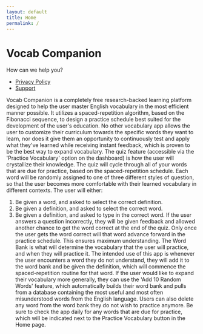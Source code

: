 ```yaml
---
layout: default
title: Home
permalink: /
---
```


# Vocab Companion

How can we help you?

- [Privacy Policy](/privacy/)
- [Support](/support/)

Vocab Companion is a completely free research-backed learning platform designed to help the user master English vocabulary in the most efficient manner possible. It utilizes a spaced-repetition algorithm, based on the Fibonacci sequence, to design a practice schedule best suited for the development of the user's education. No other vocabulary app allows the user to customize their curriculum towards the specific words they want to learn, nor does it give them an opportunity to continuously test and apply what they've learned while receiving instant feedback, which is proven to be the best way to expand vocabulary.
   The quiz feature (accessible via the 'Practice Vocabulary' option on the dashboard) is how the user will crystallize their knowledge. The quiz will cycle through all of your words that are due for practice, based on the spaced-repetition schedule. Each word will be randomly assigned to one of three different styles of question, so that the user becomes more comfortable with their learned vocabulary in different contexts. The user will either:
1) Be given a word, and asked to select the correct definition.
2) Be given a definition, and asked to select the correct word.
3) Be given a definition, and asked to type in the correct word.
   If the user answers a question incorrectly, they will be given feedback and allowed another chance to get the word correct at the end of the quiz. Only once the user gets the word correct will that word advance forward in the practice schedule. This ensures maximum understanding.
   The Word Bank is what will determine the vocabulary that the user will practice, and when they will practice it. The intended use of this app is whenever the user encounters a word they do not understand, they will add it to the word bank and be given the definition, which will commence the spaced-repetition routine for that word. If the user would like to expand their vocabulary more generally, they can use the 'Add 10 Random Words' feature, which automatically builds their word bank and pulls from a database containing the most useful and most often misunderstood words from the English language. Users can also delete any word from the word bank they do not wish to practice anymore.
   Be sure to check the app daily for any words that are due for practice, which will be indicated next to the Practice Vocabulary button in the Home page.
